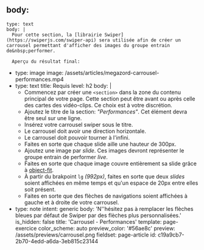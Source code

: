 body:
  -
    type: text
    body: |
      Pour cette section, la [librairie Swiper](https://swiperjs.com/swiper-api) sera utilisée afin de créer un carrousel permettant d'afficher des images du groupe entrain de&nbsp;performer.
      
      Aperçu du résultat final:
  -
    type: image
    image: /assets/articles/megazord-carrousel-performances.mp4
  -
    type: text
    title: Requis
    level: h2
    body: |
      - Commencez par créer une `<section>` dans la zone du contenu principal de votre page. Cette section peut être avant ou après celle des cartes des vidéo-clips. Ce choix est à votre&nbsp;discrétion.
      - Ajoutez le titre de la section: _"Performances"_. Cet élément devra être seul sur une&nbsp;ligne.
      - Insérez votre carrousel swiper sous le&nbsp;titre.
      - Le carrousel doit avoir une direction&nbsp;horizontale.
      - Le carrousel doit pouvoir tourner à&nbsp;l'infini.
      - Faites en sorte que chaque slide aille une hauteur de&nbsp;300px.
      - Ajoutez une image par _slide_. Ces images devront représenter le groupe entrain de performer&nbsp;_live_.
      - Faites en sorte que chaque image couvre entièrement sa slide grâce à&nbsp;[object-fit](https://smnarnold.com/cours/css/object-fit).
      - À partir du brakpoint `lg` _(992px)_, faites en sorte que deux _slides_ soient affichées en même temps et qu'un espace de 20px entre elles soit&nbsp;présent.
      - Faites en sorte que des flèches de navigations soient affichées à gauche et à droite de votre carrousel.
  -
    type: note
    intent: generic
    body: 'N''hésitez pas à remplacer les flèches bleues par défaut de Swiper par des flèches plus&nbsp;personnalisées.'
is_hidden: false
title: 'Carrousel - Performances'
template: page-exercice
color_scheme: auto
preview_color: '#56ae8c'
preview: /assets/previews/carrousel.png
fieldset: page-article
id: c19a9cb7-2b70-4edd-a6da-3eb815c23144
